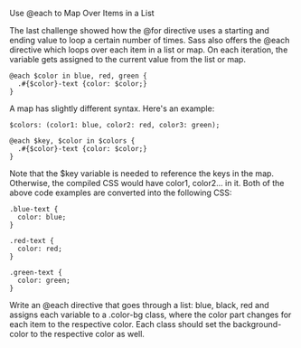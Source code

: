 Use @each to Map Over Items in a List


The last challenge showed how the @for directive uses a starting and ending value to loop a certain number of times. Sass also offers the @each directive which loops over each item in a list or map. On each iteration, the variable gets assigned to the current value from the list or map.

    @each $color in blue, red, green {
      .#{$color}-text {color: $color;}
    }
A map has slightly different syntax. Here's an example:

    $colors: (color1: blue, color2: red, color3: green);
    
    @each $key, $color in $colors {
      .#{$color}-text {color: $color;}
    }
Note that the $key variable is needed to reference the keys in the map. Otherwise, the compiled CSS would have color1, color2... in it. Both of the above code examples are converted into the following CSS:

    .blue-text {
      color: blue;
    }
    
    .red-text {
      color: red;
    }
    
    .green-text {
      color: green;
    }
Write an @each directive that goes through a list: blue, black, red and assigns each variable to a .color-bg class, where the color part changes for each item to the respective color. Each class should set the background-color to the respective color as well.
